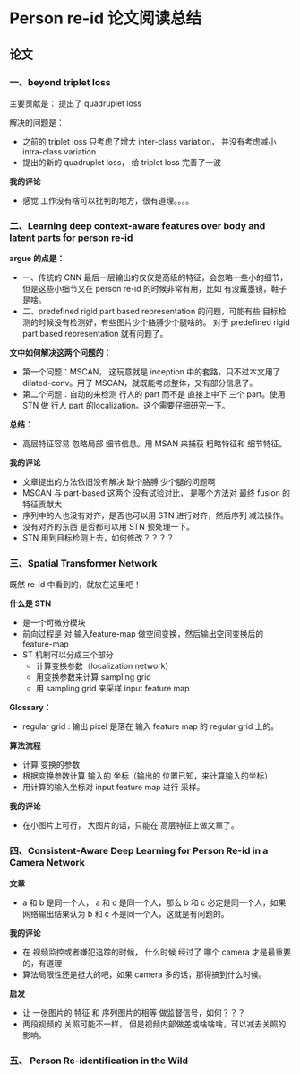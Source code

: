 # Person re-id 论文阅读总结



## 论文

### 一、beyond triplet loss

主要贡献是： 提出了 quadruplet loss 

解决的问题是：

* 之前的 triplet loss 只考虑了增大 inter-class variation， 并没有考虑减小  intra-class variation
* 提出的新的 quadruplet loss， 给 triplet loss 完善了一波



**我的评论**

* 感觉 工作没有啥可以批判的地方，很有道理。。。。



### 二、Learning deep context-aware features over body and latent parts for person re-id

**argue 的点是：**

* 一、传统的 CNN 最后一层输出的仅仅是高级的特征，会忽略一些小的细节，但是这些小细节又在 person re-id 的时候非常有用，比如 有没戴墨镜，鞋子是啥。
* 二、predefined rigid part based representation 的问题，可能有些 目标检测的时候没有检测好，有些图片少个胳膊少个腿啥的。 对于 predefined rigid part based representation 就有问题了。

**文中如何解决这两个问题的：**

* 第一个问题：MSCAN， 这玩意就是 inception 中的套路，只不过本文用了 dilated-conv。用了 MSCAN，就既能考虑整体，又有部分信息了。 
* 第二个问题：自动的来检测 行人的 part 而不是 直接上中下 三个 part。使用 STN 做 行人 part 的localization。这个需要仔细研究一下。



**总结：**

* 高层特征容易 忽略局部 细节信息。用 MSAN 来捕获 粗略特征和 细节特征。



**我的评论**

* 文章提出的方法依旧没有解决 缺个胳膊 少个腿的问题啊
* MSCAN 与 part-based 这两个 没有试验对比， 是哪个方法对 最终 fusion 的特征贡献大
* 序列中的人也没有对齐，是否也可以用 STN 进行对齐，然后序列 减法操作。
* 没有对齐的东西 是否都可以用 STN 预处理一下。
* STN 用到目标检测上去，如何修改？？？？



### 三、Spatial Transformer Network

既然 re-id 中看到的，就放在这里吧！

**什么是 STN**

* 是一个可微分模块
* 前向过程是 对 输入feature-map 做空间变换，然后输出空间变换后的 feature-map
* ST 机制可以分成三个部分
  * 计算变换参数（localization network）
  * 用变换参数来计算 sampling grid
  * 用 sampling grid 来采样 input feature map

**Glossary：**

* regular grid : 输出 pixel 是落在 输入 feature map 的 regular grid 上的。




**算法流程**

* 计算 变换的参数
* 根据变换参数计算 输入的 坐标（输出的 位置已知，来计算输入的坐标）
* 用计算的输入坐标对 input feature map 进行 采样。



**我的评论**

* 在小图片上可行， 大图片的话，只能在 高层特征上做文章了。



### 四、Consistent-Aware Deep Learning for Person Re-id in a Camera Network

**文章**

* a 和 b 是同一个人， a 和 c 是同一个人，那么 b 和 c 必定是同一个人，如果网络输出结果认为 b 和 c 不是同一个人，这就是有问题的。



**我的评论**

* 在 视频监控或者嫌犯追踪的时候， 什么时候 经过了 哪个 camera 才是最重要的，有道理
* 算法局限性还是挺大的吧，如果 camera 多的话，那得搞到什么时候。

**启发**

* 让 一张图片的 特征 和  序列图片的相等 做监督信号，如何？？？
* 两段视频的 关照可能不一样， 但是视频内部做差或啥啥啥，可以减去关照的影响。



### 五、 Person Re-identification in the Wild

